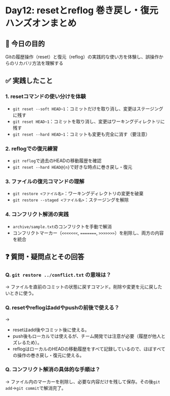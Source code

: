 # Day12: resetとreflog 巻き戻し・復元ハンズオンまとめ

## 🎯 今日の目的
Gitの履歴操作（reset）と復元（reflog）の実践的な使い方を体験し、誤操作からのリカバリ方法を理解する

## ✅ 実践したこと

### 1. resetコマンドの使い分けを体験
- `git reset --soft HEAD~1`：コミットだけを取り消し、変更はステージングに残す
- `git reset HEAD~1`：コミットを取り消し、変更はワーキングディレクトリに残す
- `git reset --hard HEAD~1`：コミットも変更も完全に消す（要注意）

### 2. reflogでの復元練習
- `git reflog`で過去のHEADの移動履歴を確認
- `git reset --hard HEAD@{n}`で好きな時点に巻き戻し・復元

### 3. ファイルの復元コマンドの理解
- `git restore <ファイル名>`：ワーキングディレクトリの変更を破棄
- `git restore --staged <ファイル名>`：ステージングを解除

### 4. コンフリクト解消の実践
- `archive/sample.txt`のコンフリクトを手動で解消
- コンフリクトマーカー（`<<<<<<<`, `=======`, `>>>>>>>`）を削除し、両方の内容を統合

## ❓ 質問・疑問点とその回答

### Q. `git restore ../conflict.txt` の意味は？
→ ファイルを直前のコミットの状態に戻すコマンド。削除や変更を元に戻したいときに使う。

### Q. resetやreflogはaddやpushの前後で使える？
→ 
- resetはadd後やコミット後に使える。
- push後もローカルでは使えるが、チーム開発では注意が必要（履歴が他人とズレるため）。
- reflogはローカルのHEADの移動履歴をすべて記録しているので、ほぼすべての操作の巻き戻し・復元に使える。

### Q. コンフリクト解消の具体的な手順は？
→ ファイル内のマーカーを削除し、必要な内容だけを残して保存。その後`git add`→`git commit`で解消完了。